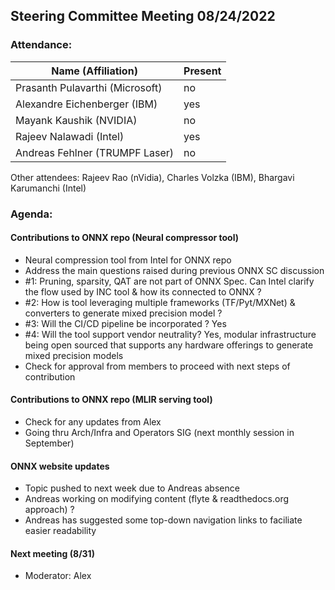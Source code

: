 ## Steering Committee Meeting 08/24/2022

### Attendance:

| Name (Affiliation)              | Present  |
| ------------------------------- | -------- |
| Prasanth Pulavarthi (Microsoft) | no   |
| Alexandre Eichenberger (IBM)    | yes   |
| Mayank Kaushik (NVIDIA)         | no   |
| Rajeev Nalawadi (Intel)         | yes   |
| Andreas Fehlner (TRUMPF Laser)  | no   |

Other attendees: Rajeev Rao (nVidia), Charles Volzka (IBM), Bhargavi Karumanchi (Intel)

### Agenda:

  #### Contributions to ONNX repo (Neural compressor tool)
  - Neural compression tool from Intel for ONNX repo
  - Address the main questions raised during previous ONNX SC discussion
  - #1: Pruning, sparsity, QAT are not part of ONNX Spec. Can Intel clarify the flow used by INC tool & how its connected to ONNX ?
  - #2: How is tool leveraging multiple frameworks (TF/Pyt/MXNet) & converters to generate mixed precision model ?
  - #3: Will the CI/CD pipeline be incorporated ? Yes
  - #4: Will the tool support vendor neutrality? Yes, modular infrastructure being open sourced that supports any hardware offerings to generate mixed precision models
  - Check for approval from members to proceed with next steps of contribution 
  
  #### Contributions to ONNX repo (MLIR serving tool)
  - Check for any updates from Alex
  - Going thru Arch/Infra and Operators SIG (next monthly session in September)
  
  #### ONNX website updates
  - Topic pushed to next week due to Andreas absence
  - Andreas working on modifying content (flyte & readthedocs.org approach) ?
  - Andreas has suggested some top-down navigation links to faciliate easier readability
   
  #### Next meeting (8/31)
  - Moderator: Alex
